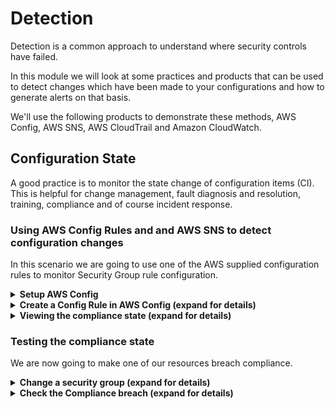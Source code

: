 # Detection

Detection is a common approach to understand where security controls have failed.

In this module we will look at some practices and products that can be used to detect changes which have been made to your configurations and how to generate alerts on that basis.

We'll use the following products to demonstrate these methods, AWS Config, AWS SNS, AWS CloudTrail and Amazon CloudWatch.

## Configuration State

A good practice is to monitor the state change of configuration items (CI). This is helpful for change management, fault diagnosis and resolution, training, compliance and of course incident response.

### Using AWS Config Rules and and AWS SNS to detect configuration changes

In this scenario we are going to use one of the AWS supplied configuration rules to monitor Security Group rule configuration.

<details>
<summary><strong>Setup AWS Config</strong></summary><p>

1. In the AWS Console open the Config service, ensuring that you have selected a region where the items you wish to monitor are present

1. Press **Get started**
    ![get started](config-get-started.png)

1. The defaults are useful here but we shall add in monitoring of Identity and Access Management resources (IAM)

1. Under **Resource types to record** check the tick box beside **Include global resources (e.g. AWS IAM resource)**
    ![config settings](config-settings.png)

1. We shall let Config create the Amazon S3 bucket for us but we shall add in Amazon SNS notification of changes

1. Check the tick box beside **Stream configuration changes and notifications to an Amazon SNS topic.**

1. Let Config create the topic and choose a name which matches the naming policy for your organisation

    ![config topic](config-topic.png)

1. Let Config create a role for you. Choose a name which matches the naming policy for your organisation

    ![config role](config-role.png)

1. Press **Next**

1. We will not choose any default rules to apply yet, so press **Next**

1. On the **Review** screen check that you are satisfied and press **Confirm** if so. If not, press **Previous** to go back a screen and make changes to your satisfaction.
    ![config confirm](config-confirm.png)

1. After a short period of time, Config will be setup and you will be brought to the dashboard
    ![config dashboard](config-dash.png)

</p></details>

<details>
<summary><strong>Create a Config Rule in AWS Config (expand for details)</strong></summary><p>

1. In the AWS Console open the Config service, ensuring that you have selected a region where the items you wish to monitor are present

1. Select **Rules** from the left hand menu

1. Press the **Add rule** button ![add rule](https://github.com/charliejllewellyn/aws-security-workshop/blob/master/images/detection/add-rule.png)

1. Type **security group** in the search field and click the **restricted-common-ports** boxout which appears
    ![restrict ports](https://github.com/charliejllewellyn/aws-security-workshop/blob/master/images/detection/restricted-common-ports.png)

1. Give the rule a name which fits the naming pattern in use at your organisation and a helpful description.
    ![name rule](https://github.com/charliejllewellyn/aws-security-workshop/blob/master/images/detection/rule-name.png)

1. We shall leave the Trigger section as it is in this case. For creating custom rules where a smaller sub-section of a particular resource should be monitored, or where a periodic check is desired then these [options should be revisited].(https://docs.aws.amazon.com/config/latest/developerguide/evaluate-config_develop-rules.html)
AWS have [a repository of custom rules here].(https://github.com/awslabs/aws-config-rules)
    ![trigger config](https://github.com/charliejllewellyn/aws-security-workshop/blob/master/images/detection/rule-trigger-config.png)

1. The Rule parameters in this case are the TCP ports which should not be permitted. If these rules are added to a security group then the resource will be in breach of compliance.
    ![ports to avoid](https://github.com/charliejllewellyn/aws-security-workshop/blob/master/images/detection/rule-port-config.png)


1. Click **Save**.

</p></details>

<details>
<summary><strong>Viewing the compliance state (expand for details)</strong></summary><p>

You will now see the Rules section once more, with the rule you have just created added in and showing a Compliance state of **Evaluating...**.

![rule evaluation](https://github.com/charliejllewellyn/aws-security-workshop/blob/master/images/detection/rule-evaluating.png)

Evaluation will take a couple of minutes and the UI will update to reflect the new state of **Compliant**. You can click the **Refresh** icon if you do not see the page update.

To see the state of the Security Groups which are being monitored for compliance, click the rule name. In our example here that is **myOrg-security-groups-restrict-common-ports**.

![compliant rule](https://github.com/charliejllewellyn/aws-security-workshop/blob/master/images/detection/rule-compliant.png)

You will now see that we have two groups in compliance.
![compliant groups](https://github.com/charliejllewellyn/aws-security-workshop/blob/master/images/detection/rule-detail-compliant.png)

</p></details>

### Testing the compliance state

We are now going to make one of our resources breach compliance.

<details>
<summary><strong>Change a security group (expand for details)</strong></summary><p>

1. In the AWS Console open the EC2 service and select **Security Groups** from the left hand menu

1. Place a check next to the **Group ID** for the Security Group you want to update
    ![sg list](https://github.com/charliejllewellyn/aws-security-workshop/blob/master/images/detection/security-group-list.png)

1. Click **Inbound** in the ribbon below

1. Click **Edit** then click **Add Rule**

1. Use the following rule configuration:
  * **Type** - Custom TCP
  * **Protocol** - TCP
  * **Port Range** - 3389
  * **Source** Anywhere
  * **Description** RDesktop for everything

![security group rule](https://github.com/charliejllewellyn/aws-security-workshop/blob/master/images/detection/security-group-rule.png)

1. Click **Save**

</details>
<details>
<summary><strong>Check the Compliance breach (expand for details)</strong></summary>

1. In the AWS Console open the Config Service

1. After a short period of time the Compliance state of the **myOrg-security-groups-restrict-common-ports** rule will change to **1 noncompliant resource(s)**
    ![sg rule list](https://github.com/charliejllewellyn/aws-security-workshop/blob/master/images/detection/non-compliant-rule-list.png)

1. Click on the **myOrg-security-groups-restrict-common-ports** rule name

1. In the **Resources Evaluated** section, click on the Security Group ID in the **Config Timeline** column for the **NonCompliant** resource
    ![sg rule shortlist](https://github.com/charliejllewellyn/aws-security-workshop/blob/master/images/detection/non-compliant-rule-shortlist.png)

1. Notice the timeline which shows the changes made to the Security Group
    ![sg timeline](https://github.com/charliejllewellyn/aws-security-workshop/blob/master/images/detection/sg-rule-timeline.png)

1. Click on the **Change** link below the most recent change and note that it reflects the change we made earlier
    ![sg change](https://github.com/charliejllewellyn/aws-security-workshop/blob/master/images/detection/sg-rule-change.png)

</details>
 
